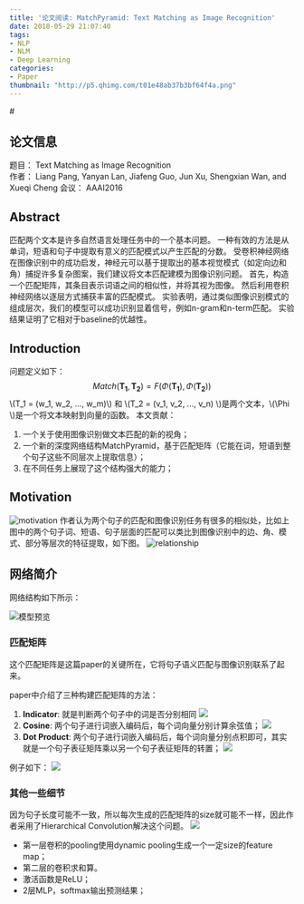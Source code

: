 ```yaml
---
title: '论文阅读: MatchPyramid: Text Matching as Image Recognition'
date: 2018-05-29 21:07:40
tags:
- NLP
- NLM
- Deep Learning
categories:
- Paper
thumbnail: "http://p5.qhimg.com/t01e48ab37b3bf64f4a.png"
---
```

#<script type="text/javascript" src="http://cdn.mathjax.org/mathjax/latest/MathJax.js?config=default"></script>

## 论文信息
题目： Text Matching as Image Recognition  
作者： Liang Pang, Yanyan Lan, Jiafeng Guo, Jun Xu, Shengxian Wan, and Xueqi Cheng
会议： AAAI2016
## Abstract
匹配两个文本是许多自然语言处理任务中的一个基本问题。 一种有效的方法是从单词，短语和句子中提取有意义的匹配模式以产生匹配的分数。 受卷积神经网络在图像识别中的成功启发，神经元可以基于提取出的基本视觉模式（如定向边和角）捕捉许多复杂图案，我们建议将文本匹配建模为图像识别问题。 首先，构造一个匹配矩阵，其条目表示词语之间的相似性，并将其视为图像。 然后利用卷积神经网络以逐层方式捕获丰富的匹配模式。 实验表明，通过类似图像识别模式的组成层次，我们的模型可以成功识别显着信号，例如n-gram和n-term匹配。 实验结果证明了它相对于baseline的优越性。
## Introduction
问题定义如下：
$$Match(\boldsymbol{T_1}, \boldsymbol{T_2})=F(\Phi(\boldsymbol{T_1}), \Phi(\boldsymbol{T_2}))$$
\\(T_1 = (w_1, w_2, ..., w_m)\\) 和 \\(T_2 = (v_1, v_2, ..., v_n) \\)是两个文本，\\(\Phi \\)是一个将文本映射到向量的函数。
本文贡献：   
1. 一个关于使用图像识别做文本匹配的新的视角；
2. 一个新的深度网络结构MatchPyramid，基于匹配矩阵（它能在词，短语到整个句子这些不同层次上提取信息）；
3. 在不同任务上展现了这个结构强大的能力；

## Motivation
![motivation](motivation.png)
作者认为两个句子的匹配和图像识别任务有很多的相似处，比如上图中的两个句子词、短语、句子层面的匹配可以类比到图像识别中的边、角、模式、部分等层次的特征提取，如下图。
![relationship](relationship.png)

## 网络简介
网络结构如下所示：

![模型预览](model_overview.png)

### 匹配矩阵
这个匹配矩阵是这篇paper的关键所在，它将句子语义匹配与图像识别联系了起来。

paper中介绍了三种构建匹配矩阵的方法：
1. **Indicator**: 
就是判断两个句子中的词是否分别相同
![](indicator.png)
2. **Cosine**:
两个句子进行词嵌入编码后，每个词向量分别计算余弦值；
![](cosine.png)
3. **Dot Product**: 
两个句子进行词嵌入编码后，每个词向量分别点积即可，其实就是一个句子表征矩阵乘以另一个句子表征矩阵的转置；
![](dot_product.png)

例子如下：
![](indicator_and_dot_product.png)

### 其他一些细节
因为句子长度可能不一致，所以每次生成的匹配矩阵的size就可能不一样，因此作者采用了Hierarchical Convolution解决这个问题。
![](hierarchical_convolution.png)
* 第一层卷积的pooling使用dynamic pooling生成一个一定size的feature map；
* 第二层的卷积求和算。   
* 激活函数是ReLU；
* 2层MLP，softmax输出预测结果；
